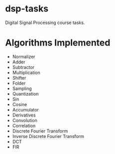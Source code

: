 # dsp-tasks
Digital Signal Processing course tasks.

# Algorithms Implemented
- Normalizer  
- Adder
- Subtractor
- Multiplication
- Shifter
- Folder  
- Sampling
- Quantization
- Sin
- Cosine
- Accumulator
- Derivatives
- Convolution
- Correlation
- Discrete Fourier Transform
- Inverse Discrete Fourier Transform
- DCT
- FIR
